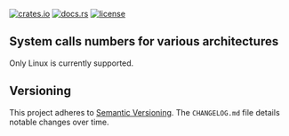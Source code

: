 [![crates.io](https://img.shields.io/crates/v/syscall-numbers.svg)](https://crates.io/crates/syscall-numbers)
[![docs.rs](https://docs.rs/syscall-numbers/badge.svg)](https://docs.rs/syscall-numbers)
[![license](https://img.shields.io/github/license/koutheir/syscall-numbers?color=black)](https://raw.githubusercontent.com/koutheir/syscall-numbers/master/LICENSE.txt)

## System calls numbers for various architectures

Only Linux is currently supported.

## Versioning

This project adheres to [Semantic Versioning].
The `CHANGELOG.md` file details notable changes over time.

[Semantic Versioning]: https://semver.org/spec/v2.0.0.html
